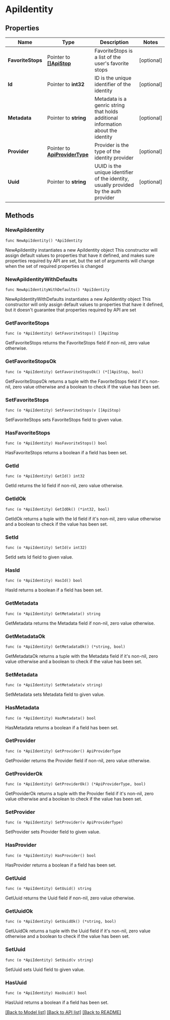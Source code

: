 # ApiIdentity

## Properties

Name | Type | Description | Notes
------------ | ------------- | ------------- | -------------
**FavoriteStops** | Pointer to [**[]ApiStop**](ApiStop.md) | FavoriteStops is a list of the user&#39;s favorite stops | [optional] 
**Id** | Pointer to **int32** | ID is the unique identifier of the identity | [optional] 
**Metadata** | Pointer to **string** | Metadata is a genric string that holds additional information about the identity | [optional] 
**Provider** | Pointer to [**ApiProviderType**](ApiProviderType.md) | Provider is the type of the identity provider | [optional] 
**Uuid** | Pointer to **string** | UUID is the unique identifier of the identity, usually provided by the auth provider | [optional] 

## Methods

### NewApiIdentity

`func NewApiIdentity() *ApiIdentity`

NewApiIdentity instantiates a new ApiIdentity object
This constructor will assign default values to properties that have it defined,
and makes sure properties required by API are set, but the set of arguments
will change when the set of required properties is changed

### NewApiIdentityWithDefaults

`func NewApiIdentityWithDefaults() *ApiIdentity`

NewApiIdentityWithDefaults instantiates a new ApiIdentity object
This constructor will only assign default values to properties that have it defined,
but it doesn't guarantee that properties required by API are set

### GetFavoriteStops

`func (o *ApiIdentity) GetFavoriteStops() []ApiStop`

GetFavoriteStops returns the FavoriteStops field if non-nil, zero value otherwise.

### GetFavoriteStopsOk

`func (o *ApiIdentity) GetFavoriteStopsOk() (*[]ApiStop, bool)`

GetFavoriteStopsOk returns a tuple with the FavoriteStops field if it's non-nil, zero value otherwise
and a boolean to check if the value has been set.

### SetFavoriteStops

`func (o *ApiIdentity) SetFavoriteStops(v []ApiStop)`

SetFavoriteStops sets FavoriteStops field to given value.

### HasFavoriteStops

`func (o *ApiIdentity) HasFavoriteStops() bool`

HasFavoriteStops returns a boolean if a field has been set.

### GetId

`func (o *ApiIdentity) GetId() int32`

GetId returns the Id field if non-nil, zero value otherwise.

### GetIdOk

`func (o *ApiIdentity) GetIdOk() (*int32, bool)`

GetIdOk returns a tuple with the Id field if it's non-nil, zero value otherwise
and a boolean to check if the value has been set.

### SetId

`func (o *ApiIdentity) SetId(v int32)`

SetId sets Id field to given value.

### HasId

`func (o *ApiIdentity) HasId() bool`

HasId returns a boolean if a field has been set.

### GetMetadata

`func (o *ApiIdentity) GetMetadata() string`

GetMetadata returns the Metadata field if non-nil, zero value otherwise.

### GetMetadataOk

`func (o *ApiIdentity) GetMetadataOk() (*string, bool)`

GetMetadataOk returns a tuple with the Metadata field if it's non-nil, zero value otherwise
and a boolean to check if the value has been set.

### SetMetadata

`func (o *ApiIdentity) SetMetadata(v string)`

SetMetadata sets Metadata field to given value.

### HasMetadata

`func (o *ApiIdentity) HasMetadata() bool`

HasMetadata returns a boolean if a field has been set.

### GetProvider

`func (o *ApiIdentity) GetProvider() ApiProviderType`

GetProvider returns the Provider field if non-nil, zero value otherwise.

### GetProviderOk

`func (o *ApiIdentity) GetProviderOk() (*ApiProviderType, bool)`

GetProviderOk returns a tuple with the Provider field if it's non-nil, zero value otherwise
and a boolean to check if the value has been set.

### SetProvider

`func (o *ApiIdentity) SetProvider(v ApiProviderType)`

SetProvider sets Provider field to given value.

### HasProvider

`func (o *ApiIdentity) HasProvider() bool`

HasProvider returns a boolean if a field has been set.

### GetUuid

`func (o *ApiIdentity) GetUuid() string`

GetUuid returns the Uuid field if non-nil, zero value otherwise.

### GetUuidOk

`func (o *ApiIdentity) GetUuidOk() (*string, bool)`

GetUuidOk returns a tuple with the Uuid field if it's non-nil, zero value otherwise
and a boolean to check if the value has been set.

### SetUuid

`func (o *ApiIdentity) SetUuid(v string)`

SetUuid sets Uuid field to given value.

### HasUuid

`func (o *ApiIdentity) HasUuid() bool`

HasUuid returns a boolean if a field has been set.


[[Back to Model list]](../README.md#documentation-for-models) [[Back to API list]](../README.md#documentation-for-api-endpoints) [[Back to README]](../README.md)


